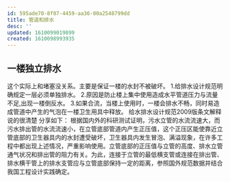 ```yaml
---
id: 595ade70-8f07-4459-aa36-00a2548799dd
title: 管道和排水
desc: ''
updated: 1610099019899
created: 1610098993935
---
```


## 一楼独立排水

这个实际上和堵塞没关系。主要是保证一楼的水封不被破坏。
1.给排水设计规范明确规定一层必须单独排水。
2.原因是防止楼上集中使用造成水平管道压力与流量不足,出现一楼倒反水。
3.如果合流，当楼上使用时，一楼会排水不畅，同时易造成管道中产生的气泡在一楼卫生用具中释放。
给水排水设计规范2009版条文解释说的很清楚
分享如下：
根据国内外的科研测试证明，污水立管的水流流速大，而污水排出管的水流流速小，在立管底部管道内产生正压值，这个正压区能使靠近立管底部的卫生器具内的水封遭受破坏，卫生器具内发生冒泡、满溢现象，在许多工程中都出现上述情况，严重影响使用。立管底部的正压值与立管的高度、排水立管通气状况和排出管的阻力有关。为此，连接于立管的最低横支管或连接在排出管、排水横干管上的排水支管应与立管底部保持一定的距离，参照国外规范数据并结合我国工程设计实践确定。